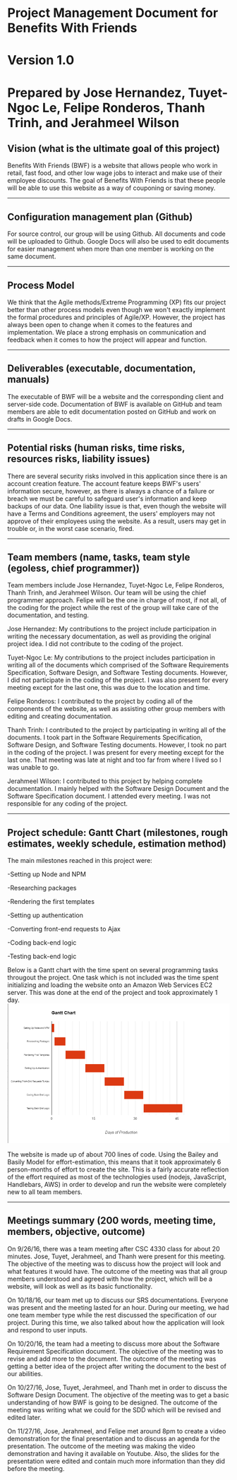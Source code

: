 # Project Management Document for Benefits With Friends
# Version 1.0
# Prepared by Jose Hernandez, Tuyet-Ngoc Le, Felipe Ronderos, Thanh Trinh, and Jerahmeel Wilson

## Vision (what is the ultimate goal of this project)
Benefits With Friends (BWF) is a website that allows people who work in retail, fast food, and other low wage jobs to interact and make use of their employee discounts. The goal of Benefits With Friends is that these people will be able to use this website as a way of couponing or saving money. 
****
## Configuration management plan (Github)
For source control, our group will be using Github. All documents and code will be uploaded to Github. Google Docs will also be used to edit documents for easier management when more than one member is working on the same document.
****
## Process Model
We think that the Agile methods/Extreme Programming (XP) fits our project better than other process models even though we won't exactly implement the formal procedures and principles of Agile/XP. However, the project has always been open to change when it comes to the features and implementation. We place a strong emphasis on communication and feedback when it comes to how the project will appear and function.
****
## Deliverables (executable, documentation, manuals)
The executable of BWF will be a website and the corresponding client and server-side code. Documentation of BWF is available on GitHub and team members are able to edit documentation posted on GitHub and work on drafts in Google Docs.
****
## Potential risks (human risks, time risks, resources risks, liability issues)
There are several security risks involved in this application since there is an account creation feature. The account feature keeps BWF's users' information secure, however, as there is always a chance of a failure or breach we must be careful to safeguard user's information and keep backups of our data. One liability issue is that, even though the website will have a Terms and Conditions agreement, the users' employers may not approve of their employees using the website. As a result, users may get in trouble or, in the worst case scenario, fired.
****
## Team members (name, tasks, team style (egoless, chief programmer))
Team members include Jose Hernandez, Tuyet-Ngoc Le, Felipe Ronderos, Thanh Trinh, and Jerahmeel Wilson. Our team will be using the chief programmer approach. Felipe will be the one in charge of most, if not all, of the coding for the project while the rest of the group will take care of the documentation, and testing.

Jose Hernandez: My contributions to the project include participation in writing the necessary documentation, as well as providing the original project idea. I did not contribute to the coding of the project.

Tuyet-Ngoc Le: My contributions to the project includes participation in writing all of the documents which comprised of the Software Requirements Specification, Software Design, and Software Testing documents. However, I did not participate in the coding of the project. I was also present for every meeting except for the last one, this was due to the location and time.

Felipe Ronderos: I contributed to the project by coding all of the components of the website, as well as assisting other group members with editing and creating documentation.

Thanh Trinh: I contributed to the project by participating in writing all of the documents. I took part in the Software Requirements Specification, Software Design, and Software Testing documents. However, I took no part in the coding of the project. I was present for every meeting except for the last one. That meeting was late at night and too far from where I lived so I was unable to go.

Jerahmeel Wilson: I contributed to this project by helping complete documentation. I mainly helped with the Software Design Document and the Software Specification document. I attended every meeting. I was not responsible for any coding of the project.

****
## Project schedule: Gantt Chart (milestones, rough estimates, weekly schedule, estimation method)



The main milestones reached in this project were:
  
  -Setting up Node and NPM
  
  -Researching packages
  
  -Rendering the first templates
  
  -Setting up authentication
  
  -Converting front-end requests to Ajax
  
  -Coding back-end logic
  
  -Testing back-end logic

Below is a Gantt chart with the time spent on several programming tasks througout the project.
One task which is not included was the time spent initializing and loading the website onto an Amazon Web Services EC2 server. This was done at the end of the project and took approximately 1 day.
![Gantt Chart](https://github.com/taniietrinh/Benefits-With-Friends/blob/master/gantt.PNG)

The website is made up of about 700 lines of code. Using the Bailey and Basily Model for effort-estimation, this means that it took approximately 6 person-months of effort to create the site. This is a fairly accurate reflection of the effort required as most of the technologies used (nodejs, JavaScript, Handlebars, AWS) in order to develop and run the website were completely new to all team members. 
****
## Meetings summary (200 words, meeting time, members, objective, outcome)
On 9/26/16, there was a team meeting after CSC 4330 class for about 20 minutes. Jose, Tuyet, Jerahmeel, and Thanh were present for this meeting. The objective of the meeting was to discuss how the project will look and what features it would have. The outcome of the meeting was that all group members understood and agreed with how the project, which will be a website, will look as well as its basic functionality.

On 10/18/16, our team met up to discuss our SRS documentations. Everyone was present and the meeting lasted for an hour. During our meeting, we had one team member type while the rest discussed the specification of our project. During this time, we also talked about how the application will look and respond to user inputs.

On 10/20/16, the team had a meeting to discuss more about the Software Requirement Specification document. The objective of the meeting was to revise and add more to the document. The outcome of the meeting was getting a better idea of the project after writing the document to the best of our abilities.

On 10/27/16, Jose, Tuyet, Jerahmeel, and Thanh met in order to discuss the Software Design Document. The objective of the meeting was to get a basic understanding of how BWF is going to be designed. The outcome of the meeting was writing what we could for the SDD which will be revised and edited later.

On 11/27/16, Jose, Jerahmeel, and Felipe met around 8pm to create a video demonstration for the final presentation and to discuss an agenda for the presentation. The outcome of the meeting was making the video demonstration and having it available on Youtube. Also, the slides for the presentation were edited and contain much more information than they did before the meeting.
